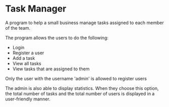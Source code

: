 # Task Manager

A program to help a small business manage tasks assigned to each member of the team.

The program allows the users to do the following:

- Login
- Register a user
- Add a task
- View all tasks
- View tasks that are assigned to them

Only the user with the username 'admin' is allowed to register users

The admin is also able to display statistics. When they choose this option, the total number of tasks and the total number of users is displayed in a user-friendly manner.
